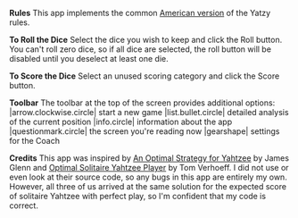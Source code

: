 **Rules**
This app implements the common [American version](https://en.wikipedia.org/wiki/Yahtzee) of the Yatzy rules.

**To Roll the Dice**
Select the dice you wish to keep and click the Roll button. You can't roll zero dice, so if all dice are selected, the roll button will be disabled until you deselect at least one die.

**To Score the Dice**
Select an unused scoring category and click the Score button.

**Toolbar**
The toolbar at the top of the screen provides additional options:
|arrow.clockwise.circle| start a new game
|list.bullet.circle| detailed analysis of the current position
|info.circle| information about the app
|questionmark.circle| the screen you're reading now
|gearshape| settings for the Coach

**Credits**
This app was inspired by [An Optimal Strategy for Yahtzee](http://gunpowder.cs.loyola.edu/~jglenn/research/optimal_yahtzee.pdf) by James Glenn and [Optimal Solitaire Yahtzee Player](http://www-set.win.tue.nl/~wstomv/misc/yahtzee/osyp.php) by Tom Verhoeff. I did not use or even look at their source code, so any bugs in this app are entirely my own. However, all three of us arrived at the same solution for the expected score of solitaire Yahtzee with perfect play, so I'm confident that my code is correct. 
